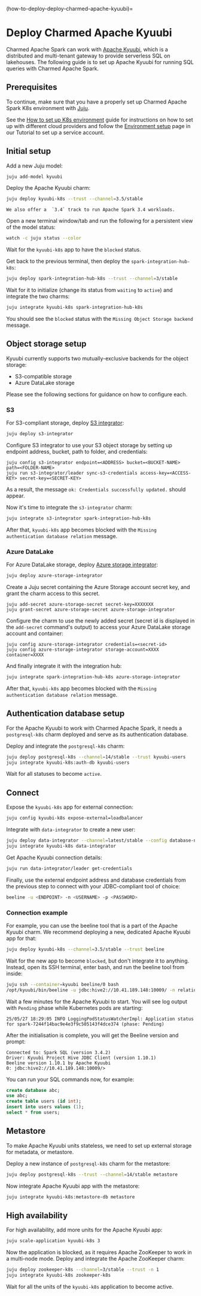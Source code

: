 (how-to-deploy-deploy-charmed-apache-kyuubi)=
# Deploy Charmed Apache Kyuubi

Charmed Apache Spark can work with [Apache Kyuubi](https://kyuubi.apache.org/),
which is a distributed and multi-tenant gateway to provide serverless SQL on lakehouses.
The following guide is to set up Apache Kyuubi for running SQL queries with Charmed Apache Spark.

## Prerequisites

To continue, make sure that you have a properly set up Charmed Apache Spark K8s environment with
[Juju](https://documentation.ubuntu.com/juju/3.6/).

See the [How to set up K8s environment](how-to-deploy-environment) guide for instructions on
how to set up with different cloud providers and follow the
[Environment setup](/tutorial/1-environment-setup) page in our Tutorial to set up a service account.

## Initial setup

Add a new Juju model:

```bash
juju add-model kyuubi
```

Deploy the Apache Kyuubi charm:

```bash
juju deploy kyuubi-k8s --trust --channel=3.5/stable
```

```{note}
We also offer a  `3.4` track to run Apache Spark 3.4 workloads.
```

Open a new terminal window/tab and run the following for a persistent view of the model status:

```bash
watch -c juju status --color
```

Wait for the `kyuubi-k8s` app to have the `blocked` status.

Get back to the previous terminal, then deploy the `spark-integration-hub-k8s`:

```bash
juju deploy spark-integration-hub-k8s --trust --channel=3/stable
```

Wait for it to initialize (change its status from `waiting` to `active`) and integrate the two charms:

```bash
juju integrate kyuubi-k8s spark-integration-hub-k8s
```

You should see the `blocked` status with the `Missing Object Storage backend` message.

## Object storage setup

Kyuubi currently supports two mutually-exclusive backends for the object storage:

* S3-compatible storage
* Azure DataLake storage

Please see the following sections for guidance on how to configure each.

### S3

For S3-compliant storage, deploy [S3 integrator](https://charmhub.io/s3-integrator):

```bash
juju deploy s3-integrator
```

Configure S3 integrator to use your S3 object storage by setting up endpoint address, bucket, path to folder, and credentials:

```text
juju config s3-integrator endpoint=<ADDRESS> bucket=<BUCKET-NAME> path=<FOLDER-NAME>
juju run s3-integrator/leader sync-s3-credentials access-key=<ACCESS-KEY> secret-key=<SECRET-KEY>
```

As a result, the message `ok: Credentials successfully updated.` should appear.

Now it's time to integrate the `s3-integrator` charm:

```bash
juju integrate s3-integrator spark-integration-hub-k8s
```

After that, `kyuubi-k8s` app becomes blocked with the `Missing authentication database relation` message.

### Azure DataLake

For Azure DataLake storage, deploy [Azure storage integrator](https://charmhub.io/azure-storage-integrator):

```bash
juju deploy azure-storage-integrator
```

Create a Juju secret containing the Azure Storage account secret key, and grant the charm access to this secret.

```text
juju add-secret azure-storage-secret secret-key=XXXXXXX
juju grant-secret azure-storage-secret azure-storage-integrator
```

Configure the charm to use the newly added secret (secret id is displayed in the `add-secret` command's output) to access your Azure DataLake storage account and container:

```text
juju config azure-storage-integrator credentials=<secret-id>
juju config azure-storage-integrator storage-account=XXXX container=XXXX
```

And finally integrate it with the integration hub:

```bash
juju integrate spark-integration-hub-k8s azure-storage-integrator
```

After that, `kyuubi-k8s` app becomes blocked with the `Missing authentication database relation` message.

## Authentication database setup

For the Apache Kyuubi to work with Charmed Apache Spark, it needs a `postgresql-k8s` charm deployed and serve as its authentication database.

Deploy and integrate the `postgresql-k8s` charm:

```bash
juju deploy postgresql-k8s --channel=14/stable --trust kyuubi-users
juju integrate kyuubi-k8s:auth-db kyuubi-users
```

Wait for all statuses to become `active`.

## Connect

Expose the `kyuubi-k8s` app for external connection:

```bash
juju config kyuubi-k8s expose-external=loadbalancer
```

Integrate with `data-integrator` to create a new user:

```bash
juju deploy data-integrator --channel=latest/stable --config database-name=clientdb
juju integrate kyuubi-k8s data-integrator
```

Get Apache Kyuubi connection details:

```bash
juju run data-integrator/leader get-credentials
```

Finally, use the external endpoint address and database credentials from the previous step to connect with your JDBC-compliant tool of choice:

```bash
beeline -u <ENDPOINT> -n <USERNAME> -p <PASSWORD>
```

### Connection example

For example, you can use the beeline tool that is a part of the Apache Kyuubi charm.
We recommend deploying a new, dedicated Apache Kyuubi app for that:

```bash
juju deploy kyuubi-k8s --channel=3.5/stable --trust beeline
```

Wait for the new app to become `blocked`, but don't integrate it to anything.
Instead, open its SSH terminal, enter bash, and run the beeline tool from inside:

```bash
juju ssh --container=kyuubi beeline/0 bash
/opt/kyuubi/bin/beeline -u jdbc:hive2://10.41.189.148:10009/ -n relation_id_11 -p 06yJY5OkhcxVhQ0C
```

Wait a few minutes for the Apache Kyuubi to start.
You will see log output with `Pending` phase while Kubernetes pods are starting:

```text
25/05/27 18:29:05 INFO LoggingPodStatusWatcherImpl: Application status for spark-7244f14bac9e4e3f9c505143f4dce374 (phase: Pending)
```

After the initialisation is complete, you will get the Beeline version and prompt:

```text
Connected to: Spark SQL (version 3.4.2)
Driver: Kyuubi Project Hive JDBC Client (version 1.10.1)
Beeline version 1.10.1 by Apache Kyuubi
0: jdbc:hive2://10.41.189.148:10009/> 
```

You can run your SQL commands now, for example:

```sql
create database abc;
use abc;
create table users (id int);
insert into users values (1);
select * from users;
```

## Metastore

To make Apache Kyuubi units stateless, we need to set up external storage for metadata, or metastore.

Deploy a new instance of `postgresql-k8s` charm for the metastore:

```bash
juju deploy postgresql-k8s --trust --channel=14/stable metastore
```

Now integrate Apache Kyuubi app with the metastore:

```bash
juju integrate kyuubi-k8s:metastore-db metastore
```

## High availability

For high availability, add more units for the Apache Kyuubi app:

```bash
juju scale-application kyuubi-k8s 3
```

Now the application is blocked, as it requires Apache ZooKeeper to work in a multi-node mode.
Deploy and integrate the Apache ZooKeeper charm:

```bash
juju deploy zookeeper-k8s --channel=3/stable --trust -n 1
juju integrate kyuubi-k8s zookeeper-k8s
```

Wait for all the units of the `kyuubi-k8s` application to become active.
